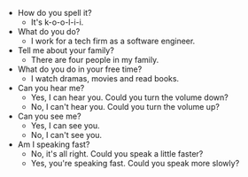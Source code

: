 * How do you spell it?
  * It's k-o-o-l-i-i.
* What do you do?
  * I work for a tech firm as a software engineer.
* Tell me about your family?
  * There are four people in my family.
* What do you do in your free time?
  * I watch dramas, movies and read books.
* Can you hear me?
  * Yes, I can hear you. Could you turn the volume down?
  * No, I can't hear you. Could you turn the volume up?
* Can you see me?
  * Yes, I can see you.
  * No, I can't see you.
* Am I speaking fast?
  * No, it's all right. Could you speak a little faster?
  * Yes, you're speaking fast. Could you speak more slowly?
